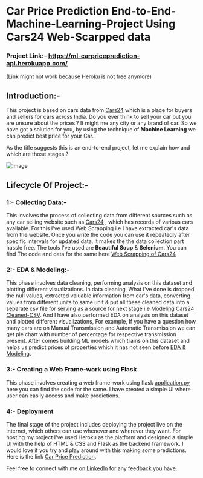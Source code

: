 # Car Price Prediction End-to-End-Machine-Learning-Project Using Cars24 Web-Scarpped data

### Project Link:- https://ml-carpriceprediction-api.herokuapp.com/
(Link might not work because Heroku is not free anymore)
## Introduction:-

This project is based on cars data from [Cars24](https://www.cars24.com/) which is a place for buyers and sellers for cars across India. Do you ever think to sell your car but you are unsure about the prices.? It might me any city or any brand of car. So we have got a solution for you, by using the technique of **Machine Learning** we can predict best price for your Car.

As the title suggests this is an end-to-end project, let me explain how and which are those stages ?

![image](https://user-images.githubusercontent.com/99324199/177263229-4b66b842-3d7f-4f63-a525-99123f934373.png)

## Lifecycle Of Project:-

### 1:- Collecting Data:-

This involves the process of collecting data from different sources such as any car selling website such as [Cars24](https://www.cars24.com/) , which has records of various cars available. For this I've used Web Scrapping i.e I have extracted car's data from the website. Once you write the code you can use it repeatedly after specific intervals for updated data, it makes the the data collection part hassle free. The tools I've used are **Beautiful Soup** & **Selenium**. You can find The code and data for the same here [Web Scrapping of Cars24](https://github.com/MalharJ21/Car_Price_Prediction/tree/main/Web%20Scrapping%20of%20Cars24)

### 2:- EDA & Modeling:-

This phase involves data cleaning, performing analysis on this dataset and plotting different visualizations. In data cleaning, What I've done is dropped the null values, extracted valuable information from car's data, converting values from different units to same unit & put all these cleaned data into a separate csv file for serving as a source for next stage i.e Modeling [Cars24 Cleaned-CSV](https://github.com/MalharJ21/Car_Price_Prediction/blob/main/Cars24_Cleaned.csv). And I have also performed EDA on analysis on this dataset and plotted different visualizations, For example, If you have a question how many cars are on Manual Transmission and Automatic Transmission we can get pie chart with number of percentage for respective transmission present. After comes building ML models which trains on this dataset and helps us predict prices of properties which it has not seen before [EDA & Modeling](https://github.com/MalharJ21/Car_Price_Prediction/blob/main/EDA_%26_Modeling_Cars24.ipynb).
  
  ### 3:- Creating a Web Frame-work using Flask  

This phase involves creating a web frame-work using flask [application.py](https://github.com/MalharJ21/Car_Price_Prediction/blob/main/application.py) here you can find the code for the same. I have created a simple UI where user can easily access and make predictions.

### 4:- Deployment
The final stage of the project includes deploying the project live on the internet, which others can use whenever and wherever they want. For hosting my project I've used Heroku as the platform and designed a simple UI with the help of HTML & CSS and Flask as the backend framework. I would love if you try and play around with this making some predictions. Here is the link [Car Price Prediction](https://ml-carpriceprediction-api.herokuapp.com/).



Feel free to connect with me on [LinkedIn](https://www.linkedin.com/in/malhar-jadhav-b2a421213/) for any feedback you have.
